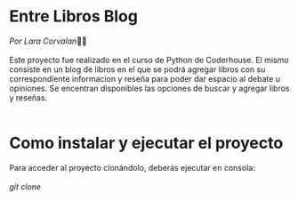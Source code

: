 <h1>Entre Libros Blog</h1>
<i>Por Lara Corvalan</i>👋✨
<br></br>
Este proyecto fue realizado en el curso de Python de Coderhouse. El mismo consiste en un blog de libros en el que se podrá agregar 
libros con su correspondiente informacion y reseña para poder dar espacio al debate u opiniones. Se encentran disponibles las opciones de buscar y agregar libros y reseñas.
<br></br>
<h1>Como instalar y ejecutar el proyecto</h1>
Para acceder al proyecto clonándolo, deberás ejecutar en consola:
<br></br>
<i>git clone</i>
